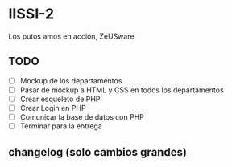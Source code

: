 # IISSI-2
Los putos amos en acción, ZeUSware

## TODO

- [ ] Mockup de los departamentos
- [ ] Pasar de mockup a HTML y CSS en todos los departamentos
- [ ] Crear esqueleto de PHP
- [ ] Crear Login en PHP
- [ ] Comunicar la base de datos con PHP 
- [ ] Terminar para la entrega

## changelog (solo cambios grandes)
